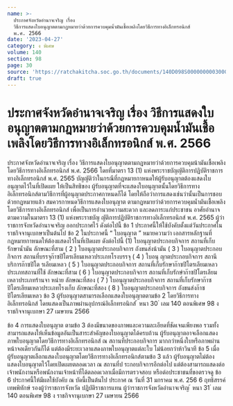 ```yaml
---
name: >-
  ประกาศจังหวัดอำนาจเจริญ เรื่อง
  วิธีการแสดงใบอนุญาตตามกฎหมายว่าด้วยการควบคุมน้ำมันเชื้อเพลิงโดยวิธีการทางอิเล็กทรอนิกส์
  พ.ศ. 2566
date: '2023-04-27'
category: ง พิเศษ
volume: 140
section: 98
page: 30
source: 'https://ratchakitcha.soc.go.th/documents/140D098S0000000003000.pdf'
draft: true
---
```


# ประกาศจังหวัดอำนาจเจริญ เรื่อง วิธีการแสดงใบอนุญาตตามกฎหมายว่าด้วยการควบคุมน้ำมันเชื้อเพลิงโดยวิธีการทางอิเล็กทรอนิกส์ พ.ศ. 2566

ประกาศจังหวัดอำนาจเจริญ เรื่อง วิธีการแสดงใบอนุญาตตามกฎหมายว่าด้วยการควบคุมน้ามันเชื้อเพลิง โดยวิธีการทางอิเล็กทรอนิกส์ พ.ศ. 2566 โดยที่มาตรา 13 (1) แห่งพระราชบัญญัติการปฏิบัติราชการทางอิเล็กทรอนิกส์ พ.ศ. 2565 บัญญัติว่าในกรณีที่กฎหมายกาหนดให้ผู้รับอนุญาตต้องแสดงใบอนุญาตไว้ในที่เปิดเผย ให้เป็นสิทธิของ ผู้รับอนุญาตที่จะแสดงใบอนุญาตนั้นโดยวิธีการทางอิเล็กทรอนิกส์ตามวิธีการที่ผู้อนุญาตประกาศกาหนดก็ได้ โดยให้ถือว่าการแสดงเช่นว่านั้นเป็นการชอบด้วยกฎหมายแล้ว สมควรกาหนดวิธีการแสดงใบอนุญาต ตามกฎหมายว่าด้วยการควบคุมน้ำมันเชื้อเพลิง โดยวิธีการทางอิเล็กทรอนิกส์ เพื่อเป็นการอำนวยความสะดวก และลดภาระแก่ประชาชน อาศัยอำนาจตามความในมาตรา 13 (1) แห่งพระราชบัญ ญัติการปฏิบัติราชการทางอิเล็กทรอนิกส์ พ.ศ. 2565 ผู้ว่าราชการจังหวัดอำนาจเจริญ ออกประกาศไว้ ดังต่อไปนี้ ข้อ 1 ประกาศนี้ให้ใช้บังคับตั้งแต่วันประกาศในราชกิจจานุเบกษาเป็นต้นไป ข้อ 2 ในประกาศนี้ “ ใบอนุญาต ” หมายความว่า เอกสารหลักฐานที่กฎหมายกาหนดให้ต้องแสดงไว้ในที่เปิดเผย ดังต่อไปนี้ (1) ใบอนุญาตประกอบกิจการ สถานที่เก็บรักษาน้ำมัน ลักษณะที่สาม ( 2 ) ใบอนุญาตประกอบกิจการ ถังขนส่งน้ามัน ( 3 ) ใบอนุญาตประกอบกิจการ สถานที่บรรจุก๊าซปิโตรเลียมเหลวประเภทโรงบรรจุ ( 4 ) ใบอนุ ญาตประกอบกิจการ สถานีบริการก๊าซปิโต รเลียมเหลว ( 5 ) ใบอนุญาตประกอบกิจการ สถานที่เก็บรักษาก๊าซปิโตรเลียมเหลวประเภทสถานที่ใช้ ลักษณะที่สาม ( 6 ) ใบอนุญาตประกอบกิจการ สถานที่เก็บรักษำก๊าซปิโตรเลียมเหลวประเภทร้านจา หน่าย ลักษณะที่สอง ( 7 ) ใบอนุญาตประกอบกิจการ สถานที่เก็บรักษาก๊าซปิโตรเลียมเหลวประเภทโรงเก็บ ลักษณะที่สอง ( 8 ) ใบอนุญาตประกอบกิจการ ถังขนส่งก๊าซปิโตรเลียมเหลว ข้อ 3 ผู้รับอนุญาตสามารถเลือกแสดงใบอนุญาตตามข้อ 2 โดยวิธีการทางอิเล็กทรอนิกส์ โดยแสดงเป็นภาพผ่านอุปกรณ์อิเล็กทรอนิกส์ ้ หนา 30 ่ เลม 140 ตอนพิเศษ 98 ง ราชกิจจานุเบกษา 27 เมษายน 2566

ข้อ 4 การแสดงใบอนุญาต ตามข้อ 3 ต้องมีขนาดของภาพและความละเอียดที่ชัดเจนเพียงพอ รวมทั้งสามารถแสดงให้เห็นข้อมูลอันเป็นสาระสำคัญของใบอนุญาตได้ครบถ้วน ผู้รับอนุญาตอาจเลือกแสดงภาพใบอนุญาตโดยวิธีการทางอิเล็กทรอนิกส์ ณ สถานที่ประกอบกิจการ มากกว่าหนึ่งใบหรือภาพผ่านหน้าจอเดียวกันก็ได้ แต่ต้องมีระยะเวลาแสดงภาพใบอนุญาตแต่ละใบ ไม่น้อยกว่าห้าวินาที ข้อ 5 เมื่อผู้รับอนุญาตเลือกแสดงใบอนุญาตโดยวิธีการทางอิเล็กทรอนิกส์ตามข้อ 3 แล้ว ผู้รับอนุญาตไม่ต้องแสดงใบอนุญาตไว้โดยเปิดเผยตลอดเวลา ณ สถานที่ป ระกอบกิจการอีกต่อไป แต่ต้องสามารถแสดงต่อเจ้าพนักงานหรือพนักงานเจ้าหน้าที่ได้ตลอดเวลาเมื่อมีการตรวจสอบ หรือต่อประชาชนที่ขอตรวจดู ข้อ 6 ประกาศนี้ให้มีผลใช้บังคับ ณ บัดนี้เป็นต้นไป ประกาศ ณ วันที่ 31 มกราคม พ.ศ. 256 6 ฤทธิสรรค์ เทพพิทักษ์ รองผู้ว่าราชการจังหวัด ปฎิบัติราชการแทน ผู้ว่าราชการจังหวัดอำนาจเจริญ ้ หนา 31 ่ เลม 140 ตอนพิเศษ 98 ง ราชกิจจานุเบกษา 27 เมษายน 2566
